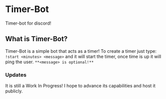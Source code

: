 # Timer-Bot
Timer-bot for discord!

## What is Timer-Bot?
Timer-Bot is a simple bot that acts as a timer! To create a timer just type: `!start <minutes> <message>` and it will start the timer, once time is up it will ping the user. 
`**<message> is optional!**`

### Updates
It is still a Work In Progress! I hope to advance its capabilities and host it publicly. 
